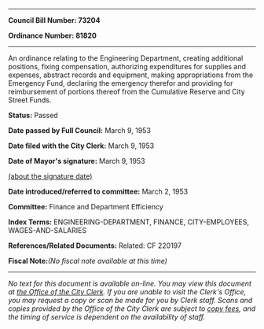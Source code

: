 

********

**Council Bill Number: 73204**
   
**Ordinance Number: 81820**
********

 An ordinance relating to the Engineering Department, creating additional positions, fixing compensation, authorizing expenditures for supplies and expenses, abstract records and equipment, making appropriations from the Emergency Fund, declaring the emergency therefor and providing for reimbursement of portions thereof from the Cumulative Reserve and City Street Funds.

**Status:** Passed
   
**Date passed by Full Council:** March 9, 1953
   
**Date filed with the City Clerk:** March 9, 1953
   
**Date of Mayor's signature:** March 9, 1953
   
[(about the signature date)](/~public/approvaldate.htm)
   
   
   
**Date introduced/referred to committee:** March 2, 1953
   
**Committee:** Finance and Department Efficiency
   
   
**Index Terms:** ENGINEERING-DEPARTMENT, FINANCE, CITY-EMPLOYEES, WAGES-AND-SALARIES

**References/Related Documents:** Related: CF 220197

**Fiscal Note:**_(No fiscal note available at this time)_
********

_No text for this document is available on-line. You may view this document at [the Office of the City Clerk](http://www.seattle.gov/leg/clerk/contactUs.htm). If you are unable to visit the Clerk's Office, you may request a copy or scan be made for you by Clerk staff. Scans and copies provided by the Office of the City Clerk are subject to [copy fees](http://clerk.seattle.gov/~public/clerkfees.htm), and the timing of service is dependent on the availability of staff._

